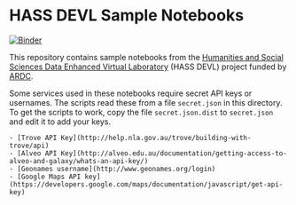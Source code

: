 # HASS DEVL Sample Notebooks

[![Binder](https://mybinder.org/badge.svg)](https://mybinder.org/v2/gh/stevecassidy/hassdevl-samples.git/master)

This repository contains sample notebooks from the [Humanities and Social Sciences Data 
Enhanced Virtual Laboratory](https://hasscloud.net.au/) (HASS DEVL) project funded by 
[ARDC](https://nectar.org.au/).  

Some services used in these notebooks require secret API keys or usernames.  The scripts read these
from a file `secret.json` in this directory.   To get the scripts to work, copy the file `secret.json.dist` 
to `secret.json` and edit it to add your keys. 

    - [Trove API Key](http://help.nla.gov.au/trove/building-with-trove/api)
    - [Alveo API Key](http://alveo.edu.au/documentation/getting-access-to-alveo-and-galaxy/whats-an-api-key/)
    - [Geonames username](http://www.geonames.org/login)
    - [Google Maps API key](https://developers.google.com/maps/documentation/javascript/get-api-key)
    

